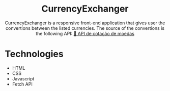 <h1 align="center">CurrencyExchanger</h1>
<p align="center">CurrencyExchanger is a responsive front-end application that gives user the convertions between the listed currencies. The source of the convertions is the following API: <a href="https://docs.awesomeapi.com.br/api-de-moedas">🔗 API de cotação de moedas</a></p>

Technologies
=================
<!--ts-->
   * HTML
   * CSS
   * Javascript
   * Fetch API
<!--te-->
